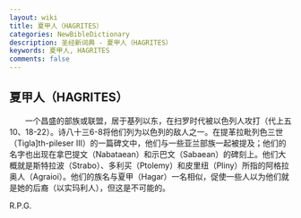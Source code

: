 ```yaml
---
layout: wiki
title: 夏甲人（HAGRITES）
categories: NewBibleDictionary
description: 圣经新词典 - 夏甲人（HAGRITES）
keywords: 夏甲人, HAGRITES
comments: false
---
```


## 夏甲人（HAGRITES）

　　一个昌盛的部族或联盟，居于基列以东，在扫罗时代被以色列人攻打（代上五10、18-22）。诗八十三6-8将他们列为以色列的敌人之一。在提革拉毗列色三世（Tigla]th-pileser III）的一篇碑文中，他们与一些亚兰部族一起被提及；他们的名字也出现在拿巴提文（Nabataean）和示巴文（Sabaean）的碑刻上。他们大概就是斯特拉波（Strabo）、多利买（Ptolemy）和皮里纽（Pliny）所指的阿格拉奥人（Agraioi）。他们的族名与夏甲（Hagar）一名相似，促使一些人以为他们就是她的后裔（以实玛利人），但这是不可能的。

R.P.G.








